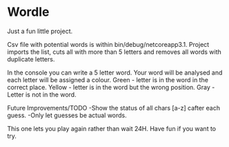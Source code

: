 # Wordle
Just a fun little project. 

Csv file with potential words is within bin/debug/netcoreapp3.1. 
Project imports the list, cuts all with more than 5 letters and removes all words with duplicate letters.

In the console you can write a 5 letter word. Your word will be analysed and each letter will be assigned a colour. 
Green - letter is in the word in the correct place.
Yellow - letter is in the word but the wrong position. 
Gray - Letter is not in the word.

Future Improvements/TODO
-Show the status of all chars [a-z] cafter each guess. 
-Only let guesses be actual words.

This one lets you play again rather than wait 24H. Have fun if you want to try. 
